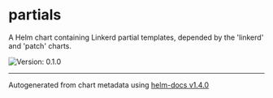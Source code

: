 # partials

A Helm chart containing Linkerd partial templates,
depended by the 'linkerd' and 'patch' charts.

![Version: 0.1.0](https://img.shields.io/badge/Version-0.1.0-informational?style=flat-square)

----------------------------------------------
Autogenerated from chart metadata using [helm-docs v1.4.0](https://github.com/norwoodj/helm-docs/releases/v1.4.0)
